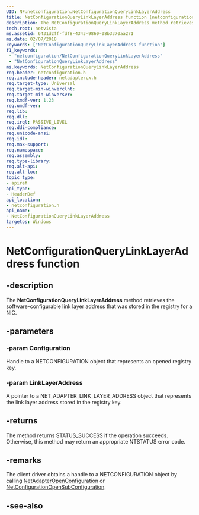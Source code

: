 ```yaml
---
UID: NF:netconfiguration.NetConfigurationQueryLinkLayerAddress
title: NetConfigurationQueryLinkLayerAddress function (netconfiguration.h)
description: The NetConfigurationQueryLinkLayerAddress method retrieves the software-configurable link layer address that was stored in the registry for a NIC.
tech.root: netvista
ms.assetid: 6431d2ff-fdf8-4343-9860-08b3370aa271
ms.date: 02/07/2018
keywords: ["NetConfigurationQueryLinkLayerAddress function"]
f1_keywords:
 - "netconfiguration/NetConfigurationQueryLinkLayerAddress"
 - "NetConfigurationQueryLinkLayerAddress"
ms.keywords: NetConfigurationQueryLinkLayerAddress
req.header: netconfiguration.h
req.include-header: netadaptercx.h
req.target-type: Universal
req.target-min-winverclnt:
req.target-min-winversvr:
req.kmdf-ver: 1.23
req.umdf-ver:
req.lib:
req.dll:
req.irql: PASSIVE_LEVEL
req.ddi-compliance:
req.unicode-ansi:
req.idl:
req.max-support:
req.namespace:
req.assembly:
req.type-library: 
req.alt-api:
req.alt-loc:
topic_type: 
- apiref
api_type: 
- HeaderDef
api_location:
- netconfiguration.h
api_name: 
- NetConfigurationQueryLinkLayerAddress
targetos: Windows
---
```


# NetConfigurationQueryLinkLayerAddress function


## -description



The **NetConfigurationQueryLinkLayerAddress** method retrieves the software-configurable link layer address that was stored in the registry for a NIC.

## -parameters

### -param Configuration
Handle to a NETCONFIGURATION object that represents an opened registry key.

### -param LinkLayerAddress
A pointer to a NET_ADAPTER_LINK_LAYER_ADDRESS object that represents the link layer address stored in the registry key.

## -returns
The method returns STATUS_SUCCESS if the operation succeeds. Otherwise, this method may return an appropriate NTSTATUS error code.

## -remarks
The client driver obtains a handle to a NETCONFIGURATION object by calling [NetAdapterOpenConfiguration](../netadapter/nf-netadapter-netadapteropenconfiguration.md) or [NetConfigurationOpenSubConfiguration](nf-netconfiguration-netconfigurationopensubconfiguration.md).



## -see-also
